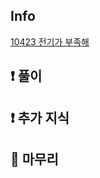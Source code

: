 ## Info

<a href="https://www.acmicpc.net/problem/10423" rel="nofollow">10423 전기가 부족해</a>

## ❗ 풀이

## ❗ 추가 지식

## 🙂 마무리

